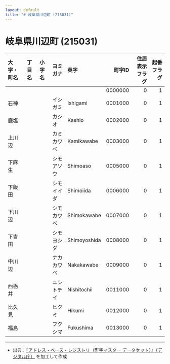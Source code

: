 ```yaml
---
layout: default
title: "# 岐阜県川辺町 (215031)"
---
```


# 岐阜県川辺町 (215031)

| 大字・町名 | 丁目名 | 小字名 | ヨミガナ | 英字 | 町字ID | 住居表示フラグ | 起番フラグ |
|:--------|:------|:------|:-----------------|:---------------------|--------:|----------:|--------:|
|  |  |  |  |  | 0000000 | 0 | 1 |
| 石神 |  |  | イシガミ | Ishigami | 0001000 | 0 | 1 |
| 鹿塩 |  |  | カシオ | Kashio | 0002000 | 0 | 1 |
| 上川辺 |  |  | カミカワベ | Kamikawabe | 0003000 | 0 | 1 |
| 下麻生 |  |  | シモアソウ | Shimoaso | 0005000 | 0 | 1 |
| 下飯田 |  |  | シモイイダ | Shimoiida | 0006000 | 0 | 1 |
| 下川辺 |  |  | シモカワベ | Shimokawabe | 0007000 | 0 | 1 |
| 下吉田 |  |  | シモヨシダ | Shimoyoshida | 0008000 | 0 | 1 |
| 中川辺 |  |  | ナカカワベ | Nakakawabe | 0009000 | 0 | 1 |
| 西栃井 |  |  | ニシトチイ | Nishitochii | 0011000 | 0 | 1 |
| 比久見 |  |  | ヒクミ | Hikumi | 0012000 | 0 | 1 |
| 福島 |  |  | フクシマ | Fukushima | 0013000 | 0 | 1 |

---

- 出典：[「アドレス・ベース・レジストリ（町字マスター データセット）』（デジタル庁）](https://www.digital.go.jp/policies/base_registry_address/) を加工して作成